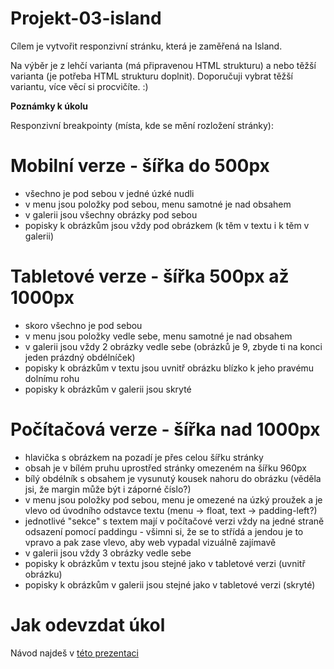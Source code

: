 # Projekt-03-island

Cílem je vytvořit responzivní stránku, která je zaměřená na Island.

Na výběr je z lehčí varianta (má připravenou HTML strukturu) a nebo těžší varianta (je potřeba HTML strukturu doplnit). Doporučuji vybrat těžší variantu, více věcí si procvičíte. :) 

**Poznámky k úkolu**

Responzivní breakpointy (místa, kde se mění rozložení stránky):

Mobilní verze - šířka do 500px
==============================
- všechno je pod sebou v jedné úzké nudli
- v menu jsou položky pod sebou, menu samotné je nad obsahem
- v galerii jsou všechny obrázky pod sebou
- popisky k obrázkům jsou vždy pod obrázkem (k těm v textu i k těm v galerii)


Tabletové verze - šířka 500px až 1000px
=======================================
- skoro všechno je pod sebou
- v menu jsou položky vedle sebe, menu samotné je nad obsahem
- v galerii jsou vždy 2 obrázky vedle sebe (obrázků je 9, zbyde ti na konci jeden prázdný obdélníček)
- popisky k obrázkům v textu jsou uvnitř obrázku blízko k jeho pravému dolnímu rohu
- popisky k obrázkům v galerii jsou skryté


Počítačová verze - šířka nad 1000px
=======================================
- hlavička s obrázkem na pozadí je přes celou šířku stránky
- obsah je v bílém pruhu uprostřed stránky omezeném na šířku 960px
- bílý obdélník s obsahem je vysunutý kousek nahoru do obrázku (věděla jsi, že margin může být i záporné číslo?)
- v menu jsou položky pod sebou, menu je omezené na úzký proužek a je vlevo od úvodního odstavce textu (menu -> float, text -> padding-left?)
- jednotlivé "sekce" s textem mají v počítačové verzi vždy na jedné straně odsazení pomocí paddingu - všimni si, že se to střídá a jendou je to vpravo a pak zase vlevo, aby web vypadal vizuálně zajímavě
- v galerii jsou vždy 3 obrázky vedle sebe
- popisky k obrázkům v textu jsou stejné jako v tabletové verzi (uvnitř obrázku)
- popisky k obrázkům v galerii jsou stejné jako v tabletové verzi (skryté)

# Jak odevzdat úkol

Návod najdeš v [této prezentaci](https://drive.google.com/file/d/1SBzqedIkWFw1qm54V1AtGonmdnQYoCvr/view?usp=sharing)
